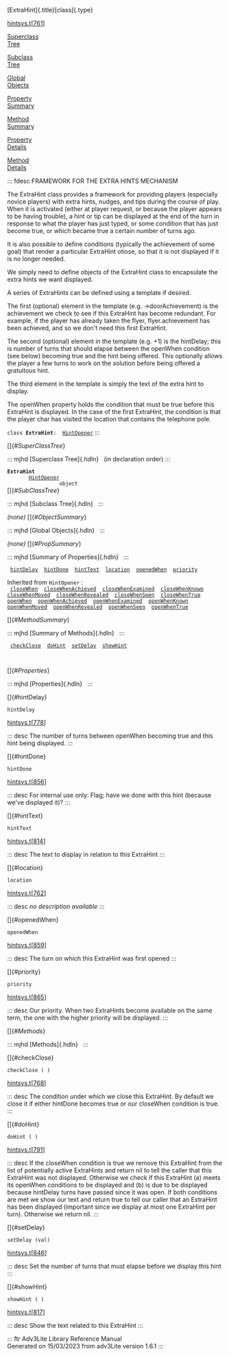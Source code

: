 [ExtraHint]{.title}[class]{.type}

[hintsys.t](../file/hintsys.t.html)\[[761](../source/hintsys.t.html#761)\]

[Superclass\
Tree](#_SuperClassTree_)

[Subclass\
Tree](#_SubClassTree_)

[Global\
Objects](#_ObjectSummary_)

[Property\
Summary](#_PropSummary_)

[Method\
Summary](#_MethodSummary_)

[Property\
Details](#_Properties_)

[Method\
Details](#_Methods_)

::: fdesc
FRAMEWORK FOR THE EXTRA HINTS MECHANISM

The ExtraHint class provides a framework for providing players
(especially novice players) with extra hints, nudges, and tips during
the course of play. When it is activated (either at player request, or
because the player appears to be having trouble), a hint or tip can be
displayed at the end of the turn in response to what the player has just
typed, or some condition that has just become true, or which became true
a certain number of turns ago.

It is also possible to define conditions (typically the achievement of
some goal) that render a particular ExtraHint otiose, so that it is not
displayed if it is no longer needed.

We simply need to define objects of the ExtraHint class to encapsulate
the extra hints we want displayed.

A series of ExtraHints can be defined using a template if desired.

The first (optional) element in the template (e.g. -\>doorAchievement)
is the achievement we check to see if this ExtraHint has become
redundant. For example, if the player has already taken the flyer,
flyer.achievement has been achieved, and so we don\'t need this first
ExtraHint.

The second (optional) element in the template (e.g. +1) is the
hintDelay; this is number of turns that should elapse between the
openWhen condition (see below) becoming true and the hint being offered.
This optionally allows the player a few turns to work on the solution
before being offered a gratuitous hint.

The third element in the template is simply the text of the extra hint
to display.

The openWhen property holds the condition that must be true before this
ExtraHint is displayed. In the case of the first ExtraHint, the
condition is that the player char has visited the location that contains
the telephone pole.

`class `**`ExtraHint`**` :   `[`HintOpener`](../object/HintOpener.html)
:::

[]{#_SuperClassTree_}

::: mjhd
[Superclass Tree]{.hdln}   (in declaration order)
:::

**`ExtraHint`**\
`         `[`HintOpener`](../object/HintOpener.html)\
`                 object`\
[]{#_SubClassTree_}

::: mjhd
[Subclass Tree]{.hdln}  
:::

*(none)* []{#_ObjectSummary_}

::: mjhd
[Global Objects]{.hdln}  
:::

*(none)* []{#_PropSummary_}

::: mjhd
[Summary of Properties]{.hdln}  
:::

` `[`hintDelay`](#hintDelay)`  `[`hintDone`](#hintDone)`  `[`hintText`](#hintText)`  `[`location`](#location)`  `[`openedWhen`](#openedWhen)`  `[`priority`](#priority)`  `

Inherited from `HintOpener` :\
` `[`closeWhen`](../object/HintOpener.html#closeWhen)`  `[`closeWhenAchieved`](../object/HintOpener.html#closeWhenAchieved)`  `[`closeWhenExamined`](../object/HintOpener.html#closeWhenExamined)`  `[`closeWhenKnown`](../object/HintOpener.html#closeWhenKnown)`  `[`closeWhenMoved`](../object/HintOpener.html#closeWhenMoved)`  `[`closeWhenRevealed`](../object/HintOpener.html#closeWhenRevealed)`  `[`closeWhenSeen`](../object/HintOpener.html#closeWhenSeen)`  `[`closeWhenTrue`](../object/HintOpener.html#closeWhenTrue)`  `[`openWhen`](../object/HintOpener.html#openWhen)`  `[`openWhenAchieved`](../object/HintOpener.html#openWhenAchieved)`  `[`openWhenExamined`](../object/HintOpener.html#openWhenExamined)`  `[`openWhenKnown`](../object/HintOpener.html#openWhenKnown)`  `[`openWhenMoved`](../object/HintOpener.html#openWhenMoved)`  `[`openWhenRevealed`](../object/HintOpener.html#openWhenRevealed)`  `[`openWhenSeen`](../object/HintOpener.html#openWhenSeen)`  `[`openWhenTrue`](../object/HintOpener.html#openWhenTrue)`  `

[]{#_MethodSummary_}

::: mjhd
[Summary of Methods]{.hdln}  
:::

` `[`checkClose`](#checkClose)`  `[`doHint`](#doHint)`  `[`setDelay`](#setDelay)`  `[`showHint`](#showHint)`  `

` `

[]{#_Properties_}

::: mjhd
[Properties]{.hdln}  
:::

[]{#hintDelay}

`hintDelay`

[hintsys.t](../file/hintsys.t.html)\[[778](../source/hintsys.t.html#778)\]

::: desc
The number of turns between openWhen becoming true and this hint being
displayed.
:::

[]{#hintDone}

`hintDone`

[hintsys.t](../file/hintsys.t.html)\[[856](../source/hintsys.t.html#856)\]

::: desc
For internal use only: Flag; have we done with this hint (because we\'ve
displayed it)?
:::

[]{#hintText}

`hintText`

[hintsys.t](../file/hintsys.t.html)\[[814](../source/hintsys.t.html#814)\]

::: desc
The text to display in relation to this ExtraHint
:::

[]{#location}

`location`

[hintsys.t](../file/hintsys.t.html)\[[762](../source/hintsys.t.html#762)\]

::: desc
*no description available*
:::

[]{#openedWhen}

`openedWhen`

[hintsys.t](../file/hintsys.t.html)\[[859](../source/hintsys.t.html#859)\]

::: desc
The turn on which this ExtraHint was first opened
:::

[]{#priority}

`priority`

[hintsys.t](../file/hintsys.t.html)\[[865](../source/hintsys.t.html#865)\]

::: desc
Our priority. When two ExtraHints become available on the same term, the
one with the higher priority will be displayed.
:::

[]{#_Methods_}

::: mjhd
[Methods]{.hdln}  
:::

[]{#checkClose}

`checkClose ( )`

[hintsys.t](../file/hintsys.t.html)\[[768](../source/hintsys.t.html#768)\]

::: desc
The condition under which we close this ExtraHint. By default we close
it if either hintDone becomes true or our closeWhen condition is true.
:::

[]{#doHint}

`doHint ( )`

[hintsys.t](../file/hintsys.t.html)\[[791](../source/hintsys.t.html#791)\]

::: desc
If the closeWhen condition is true we remove this ExtraHint from the
list of potentially active ExtraHints and return nil to tell the caller
that this ExtraHint was not displayed. Otherwise we check if this
ExtraHint (a) meets its openWhen conditions to be displayed and (b) is
due to be displayed because hintDelay turns have passed since it was
open. If both conditions are met we show our text and return true to
tell our caller that an ExtraHint has been displayed (important since we
display at most one ExtraHint per turn). Otherwise we return nil.
:::

[]{#setDelay}

`setDelay (val)`

[hintsys.t](../file/hintsys.t.html)\[[846](../source/hintsys.t.html#846)\]

::: desc
Set the number of turns that must elapse before we display this hint
:::

[]{#showHint}

`showHint ( )`

[hintsys.t](../file/hintsys.t.html)\[[817](../source/hintsys.t.html#817)\]

::: desc
Show the text related to this ExtraHint
:::

::: ftr
Adv3Lite Library Reference Manual\
Generated on 15/03/2023 from adv3Lite version 1.6.1
:::
